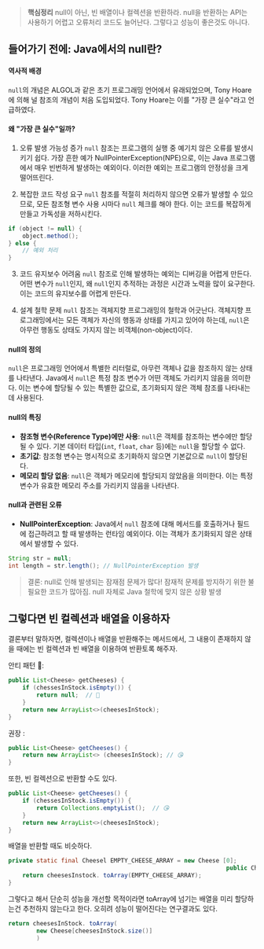 

> **핵심정리**
> null이 아닌, 빈 배열이나 컬렉션을 반환하라. null을 반환하는 API는 사용하기 어렵고
오류처리 코드도 늘어난다. 그렇다고 성능이 좋은것도 아니다.


## 들어가기 전에: Java에서의 null란?

#### 역사적 배경
 `null`의 개념은 ALGOL과 같은 초기 프로그래밍 언어에서 유래되었으며, Tony Hoare에 의해 널 참조의 개념이 처음 도입되었다. Tony Hoare는 이를 "가장 큰 실수"라고 언급하였다.
#### 왜 "가장 큰 실수"일까?
1. 오류 발생 가능성 증가
	`null` 참조는 프로그램의 실행 중 예기치 않은 오류를 발생시키기 쉽다. 가장 흔한 예가 NullPointerException(NPE)으로, 이는 Java 프로그램에서 매우 빈번하게 발생하는 예외이다. 이러한 예외는 프로그램의 안정성을 크게 떨어뜨린다.

2. 복잡한 코드 작성 요구
	`null` 참조를 적절히 처리하지 않으면 오류가 발생할 수 있으므로, 모든 참조형 변수 사용 시마다 `null` 체크를 해야 한다. 이는 코드를 복잡하게 만들고 가독성을 저하시킨다.
	
```java
if (object != null) {
    object.method();
} else {
    // 예외 처리
}
```
3. 코드 유지보수 어려움
	`null` 참조로 인해 발생하는 예외는 디버깅을 어렵게 만든다. 어떤 변수가 `null`인지, 왜 `null`인지 추적하는 과정은 시간과 노력을 많이 요구한다. 이는 코드의 유지보수를 어렵게 만든다.
	
4. 설계 철학 문제
	`null` 참조는 객체지향 프로그래밍의 철학과 어긋난다. 객체지향 프로그래밍에서는 모든 객체가 자신의 행동과 상태를 가지고 있어야 하는데, `null`은 아무런 행동도 상태도 가지지 않는 비객체(non-object)이다.


#### null의 정의

`null`은 프로그래밍 언어에서 특별한 리터럴로, 아무런 객체나 값을 참조하지 않는 상태를 나타낸다. Java에서 `null`은 특정 참조 변수가 어떤 객체도 가리키지 않음을 의미한다. 이는 변수에 할당될 수 있는 특별한 값으로, 초기화되지 않은 객체 참조를 나타내는 데 사용된다.

#### null의 특징

- **참조형 변수(Reference Type)에만 사용**: `null`은 객체를 참조하는 변수에만 할당될 수 있다. 기본 데이터 타입(`int`, `float`, `char` 등)에는 `null`을 할당할 수 없다.
- **초기값**: 참조형 변수는 명시적으로 초기화하지 않으면 기본값으로 `null`이 할당된다.
- **메모리 할당 없음**: `null`은 객체가 메모리에 할당되지 않았음을 의미한다. 이는 특정 변수가 유효한 메모리 주소를 가리키지 않음을 나타낸다.

#### null과 관련된 오류

- **NullPointerException**: Java에서 `null` 참조에 대해 메서드를 호출하거나 필드에 접근하려고 할 때 발생하는 런타임 예외이다. 이는 객체가 초기화되지 않은 상태에서 발생할 수 있다.

```java
String str = null;
int length = str.length(); // NullPointerException 발생
```


> 결론: null로 인해 발생되는 잠재점 문제가 많다!
> 잠재적 문제를 방지하기 위한 불필요한 코드가 많아짐.
> null 자체로 Java 철학에 맞지 않은 상황 발생


## 그렇다면 빈 컬렉션과 배열을 이용하자

결론부터 말하자면, 컬렉션이나 배열을 반환해주는 메서드에서, 그 내용이 존재하지 않을 때에는 빈 컬렉션과 빈 배열을 이용하여 반환토록 해주자.


안티 패턴 🤢:
```java
public List<Cheese> getCheeses) {
	if (chessesInStock.isEmpty()) {
		return null;  // 🤮
	}
	return new ArrayList<>(cheesesInStock);
}
```

권장 :
```java
public List<Cheese> getCheeses() {
	return new ArrayList<> (cheesesInStock); // 😘
}
```

또한, 빈 컬렉션으로 반환할 수도 있다.

```java
public List<Cheese> getCheeses() {
	if (chessesInStock.isEmpty()) {
		return Collections.emptyList();  // 😘
	}
	return new ArrayList<>(cheesesInStock);
}
```


배열을 반환할 때도 비슷하다.

```java
private static final Cheesel EMPTY_CHEESE_ARRAY = new Cheese [0];
															  public Cheese[] getCheeses() {
	return cheesesInstock. toArray(EMPTY_CHEESE_ARRAY);
}
```

그렇다고 해서 단순히 성능을 개선할 목적이라면 toArray에 넘기는 배열을 미리 할당하는건 추천하지 않는다고 한다.
오히려 성능이 떨어진다는 연구결과도 있다.

```java
return cheesesInStock. toArray(
		new Cheese[cheesesInStock.size()]
		)
```


